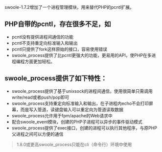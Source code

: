 swoole-1.7.2增加了一个进程管理模块，用来替代PHP的pcntl扩展。

## **PHP自带的pcntl，存在很多不足，如**

* pcntl没有提供进程间通信的功能
* pcntl不支持重定向标准输入和输出
* pcntl只提供了fork这样原始的接口，容易使用错误
* swoole\_process提供了比pcntl更强大的功能，更易用的API，使PHP在多进程编程方面更加轻松。

## **swoole\_process提供了如下特性：**

* swoole\_process提供了基于unixsock的进程间通信，使用很简单只需调用write\/read或者push\/pop即可
* swoole\_process支持重定向标准输入和输出，在子进程内echo不会打印屏幕，而是写入管道，读键盘输入可以重定向为管道读取数据
* swoole\_process允许用于fpm\/apache的Web请求中
* 配合swoole\_event模块，创建的PHP子进程可以异步的事件驱动模式
* swoole\_process提供了exec接口，创建的进程可以执行其他程序，与原PHP父进程之间可以方便的通信

> 1.8.0或更高swoole\_process只能在cli（命令行）环境中使用


